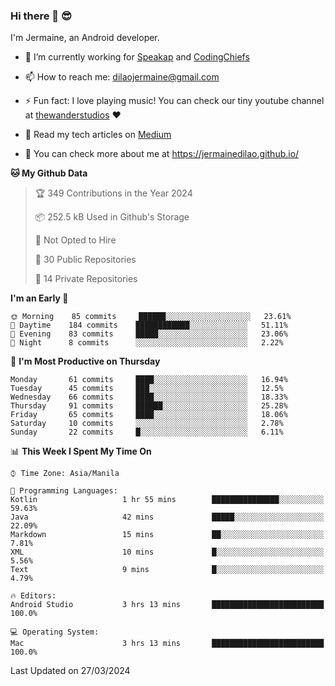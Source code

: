 ### Hi there 👋 😎
I'm Jermaine, an Android developer.

- 🔭 I’m currently working for [Speakap](https://www.speakap.com/) and [CodingChiefs](https://codingchiefs.com/en/)

- 📫 How to reach me: dilaojermaine@gmail.com

- ⚡ Fun fact: I love playing music! You can check our tiny youtube channel at [thewanderstudios](https://www.youtube.com/thewanderstudios) ♥️

- 📖 Read my tech articles on [Medium](https://jermainedilao.medium.com/)

- 👀 You can check more about me at https://jermainedilao.github.io/

<!--
**jermainedilao/jermainedilao** is a ✨ _special_ ✨ repository because its `README.md` (this file) appears on your GitHub profile.

Here are some ideas to get you started:

- 🔭 I’m currently working on ...
- 🌱 I’m currently learning ...
- 👯 I’m looking to collaborate on ...
- 🤔 I’m looking for help with ...
- 💬 Ask me about ...
- 📫 How to reach me: ...
- 😄 Pronouns: ...
- ⚡ Fun fact: ...
-->

<!--START_SECTION:waka-->
**🐱 My Github Data** 

> 🏆 349 Contributions in the Year 2024
 > 
> 📦 252.5 kB Used in Github's Storage 
 > 
> 🚫 Not Opted to Hire
 > 
> 📜 30 Public Repositories 
 > 
> 🔑 14 Private Repositories  
 > 
**I'm an Early 🐤** 

```text
🌞 Morning    85 commits     ██████░░░░░░░░░░░░░░░░░░░   23.61% 
🌆 Daytime    184 commits    ████████████░░░░░░░░░░░░░   51.11% 
🌃 Evening    83 commits     █████░░░░░░░░░░░░░░░░░░░░   23.06% 
🌙 Night      8 commits      ░░░░░░░░░░░░░░░░░░░░░░░░░   2.22%

```
📅 **I'm Most Productive on Thursday** 

```text
Monday       61 commits     ████░░░░░░░░░░░░░░░░░░░░░   16.94% 
Tuesday      45 commits     ███░░░░░░░░░░░░░░░░░░░░░░   12.5% 
Wednesday    66 commits     ████░░░░░░░░░░░░░░░░░░░░░   18.33% 
Thursday     91 commits     ██████░░░░░░░░░░░░░░░░░░░   25.28% 
Friday       65 commits     ████░░░░░░░░░░░░░░░░░░░░░   18.06% 
Saturday     10 commits     ░░░░░░░░░░░░░░░░░░░░░░░░░   2.78% 
Sunday       22 commits     █░░░░░░░░░░░░░░░░░░░░░░░░   6.11%

```


📊 **This Week I Spent My Time On** 

```text
⌚︎ Time Zone: Asia/Manila

💬 Programming Languages: 
Kotlin                   1 hr 55 mins        ███████████████░░░░░░░░░░   59.63% 
Java                     42 mins             █████░░░░░░░░░░░░░░░░░░░░   22.09% 
Markdown                 15 mins             ██░░░░░░░░░░░░░░░░░░░░░░░   7.81% 
XML                      10 mins             █░░░░░░░░░░░░░░░░░░░░░░░░   5.56% 
Text                     9 mins              █░░░░░░░░░░░░░░░░░░░░░░░░   4.79%

🔥 Editors: 
Android Studio           3 hrs 13 mins       █████████████████████████   100.0%

💻 Operating System: 
Mac                      3 hrs 13 mins       █████████████████████████   100.0%

```


 Last Updated on 27/03/2024
<!--END_SECTION:waka-->
